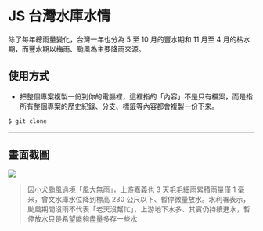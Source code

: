 # JS 台灣水庫水情

除了每年總雨量變化，台灣一年也分為 5 至 10 月的豐水期和 11 月至 4 月的枯水期，而豐水期以梅雨、颱風為主要降雨來源。

## 使用方式
- 把整個專案複製一份到你的電腦裡，這裡指的「內容」不是只有檔案，而是指所有整個專案的歷史紀錄、分支、標籤等內容都會複製一份下來。
```sh
$ git clone
```

----

## 畫面截圖
![](https://i.imgur.com/M7hDi3x.png)
> 因小犬颱風過境「風大無雨」，上游嘉義也 3 天毛毛細雨累積雨量僅 1 毫米，曾文水庫水位降到標高 230 公尺以下、暫停微量放水。水利署表示，颱風期間沒雨不代表「老天沒幫忙」，上游地下水多、其實仍持續進水，暫停放水只是希望能夠盡量多存一些水
